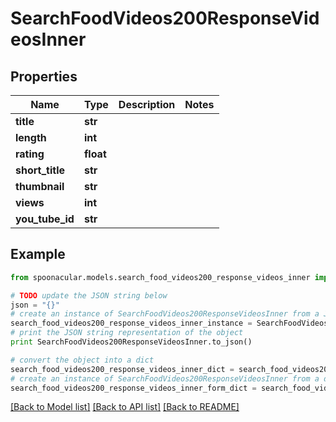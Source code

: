# SearchFoodVideos200ResponseVideosInner


## Properties

Name | Type | Description | Notes
------------ | ------------- | ------------- | -------------
**title** | **str** |  | 
**length** | **int** |  | 
**rating** | **float** |  | 
**short_title** | **str** |  | 
**thumbnail** | **str** |  | 
**views** | **int** |  | 
**you_tube_id** | **str** |  | 

## Example

```python
from spoonacular.models.search_food_videos200_response_videos_inner import SearchFoodVideos200ResponseVideosInner

# TODO update the JSON string below
json = "{}"
# create an instance of SearchFoodVideos200ResponseVideosInner from a JSON string
search_food_videos200_response_videos_inner_instance = SearchFoodVideos200ResponseVideosInner.from_json(json)
# print the JSON string representation of the object
print SearchFoodVideos200ResponseVideosInner.to_json()

# convert the object into a dict
search_food_videos200_response_videos_inner_dict = search_food_videos200_response_videos_inner_instance.to_dict()
# create an instance of SearchFoodVideos200ResponseVideosInner from a dict
search_food_videos200_response_videos_inner_form_dict = search_food_videos200_response_videos_inner.from_dict(search_food_videos200_response_videos_inner_dict)
```
[[Back to Model list]](../README.md#documentation-for-models) [[Back to API list]](../README.md#documentation-for-api-endpoints) [[Back to README]](../README.md)


